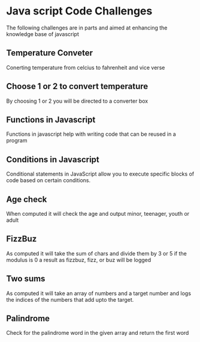 # Java script Code Challenges

The following challenges are in parts and aimed at enhancing the knowledge base of javascript

## Temperature Conveter

Conerting temperature from celcius to fahrenheit and vice verse

## Choose 1 or 2 to convert temperature

By choosing 1 or 2 you will be directed to a converter box

## Functions in Javascript

Functions in javascript help with writing code that can be reused in a program

## Conditions in Javascript

Conditional statements in JavaScript allow you to execute specific blocks of code based on certain conditions.

## Age check

When computed it will check the age and output minor, teenager, youth or adult

## FizzBuz

As computed it will take the sum of chars and divide them by 3 or 5 if the modulus is 0 a result as fizzbuz, fizz, or buz will be logged

## Two sums

As computed it will take an array of numbers and a target number and logs the indices of the numbers that add upto the target.

## Palindrome

Check for the palindrome word in the given array and return the first word
